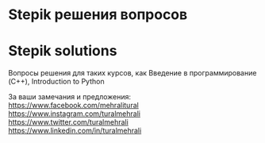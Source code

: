 # Stepik решения вопросов
# Stepik solutions

Вопросы решения для таких курсов, как Введение в программирование (C++), Introduction to Python

За ваши замечания и предложения: <br>
https://www.facebook.com/mehralitural <br>
https://www.instagram.com/turalmehrali <br>
https://www.twitter.com/turalmehrali <br>
https://www.linkedin.com/in/turalmehrali

